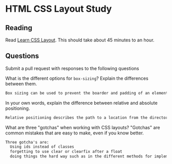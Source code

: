 # HTML CSS Layout Study

## Reading

Read [Learn CSS Layout](http://learnlayout.com). This should take about 45
 minutes to an hour.

## Questions

Submit a pull request with responses to the following questions

What is the different options for `box-sizing`? Explain the differences between
 them.

```md
Box sizing can be used to prevent the boarder and padding of an element from increasing in width when they increase in size. The options are in implementation -webkit- can be used to implement the function on browsers like chrome, safari, and opera, while -moz- can used to implement it in firefox.
```

In your own words, explain the difference between relative and absolute
 positioning.

```md
Relative positioning describes the path to a location from the directory where it is being accesed. Absolute positioning describes the path to a location from the root directory.
```

What are three "gotchas" when working with CSS layouts? "Gotchas" are common
 mistakes that are easy to make, even if you know better.

```md
Three gotcha's are:
  Using ids instead of classes
  forgetting to use clear or clearfix after a float
  doing things the hard way such as in the different methods for implementing an inline-block effect.
```
